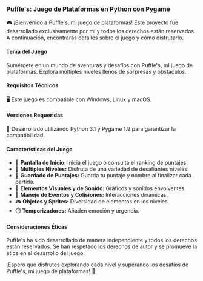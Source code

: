 ### Puffle's: Juego de Plataformas en Python con Pygame

🎮 ¡Bienvenido a Puffle's, mi juego de plataformas! Este proyecto fue desarrollado exclusivamente por mí y todos los derechos están reservados. A continuación, encontrarás detalles sobre el juego y cómo disfrutarlo.

#### Tema del Juego
Sumérgete en un mundo de aventuras y desafíos con Puffle's, mi juego de plataformas. Explora múltiples niveles llenos de sorpresas y obstáculos.

#### Requisitos Técnicos
🖥️ Este juego es compatible con Windows, Linux y macOS.

#### Versiones Requeridas
🔧 Desarrollado utilizando Python 3.1 y Pygame 1.9 para garantizar la compatibilidad.

#### Características del Juego
- 🚀 **Pantalla de Inicio:** Inicia el juego o consulta el ranking de puntajes.
- 🎯 **Múltiples Niveles:** Disfruta de una variedad de desafiantes niveles.
- 💾 **Guardado de Puntajes:** Guarda tu puntaje y nombre al finalizar cada partida.
- 🎨 **Elementos Visuales y de Sonido:** Gráficos y sonidos envolventes.
- 🔄 **Manejo de Eventos y Colisiones:** Interacciones dinámicas.
- 🎮 **Objetos y Sprites:** Diversidad de elementos en los niveles.
- ⏱️ **Temporizadores:** Añaden emoción y urgencia.

#### Consideraciones Éticas
Puffle's ha sido desarrollado de manera independiente y todos los derechos están reservados. Se han respetado los derechos de autor y se promueve la ética en el desarrollo del juego.

¡Espero que disfrutes explorando cada nivel y superando los desafíos de Puffle's, mi juego de plataformas! 🌟
